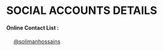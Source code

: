 # SOCIAL ACCOUNTS DETAILS
#### Online Contact List :
<img src="https://i.imgur.com/N5bEvsB.png" width="15"> [@solimanhossains](https://facebook.com/solimanhossains/)<br>
